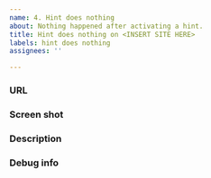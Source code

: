 ```yaml
---
name: 4. Hint does nothing
about: Nothing happened after activating a hint.
title: Hint does nothing on <INSERT SITE HERE>
labels: hint does nothing
assignees: ''

---
```


<!--
Thank you for using Link Hints!
It would be super nice if you could fill in the below details.
-->


### URL

<!--
Please paste the full URL to a page.
It’s nice to have a specific example even if it happens on “every page”.
-->


### Screen shot

<!--
A screen shot really helps!
GitHub allows attaching images in issues.
-->


### Description

<!--
A few words describing the issue.
-->


### Debug info

<!--
Click the Link Hints toolbar button, press “Copy debug info” and paste here.
-->
